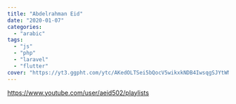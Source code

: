 ```yaml
---
title: "Abdelrahman Eid"
date: "2020-01-07"
categories:
  - "arabic"
tags:
  - "js"
  - "php"
  - "laravel"
  - "flutter"
cover: "https://yt3.ggpht.com/ytc/AKedOLTSei5bQocV5wikxkNDB4IwsqgSJYtWN9ZeN1ZpmQ=s88-c-k-c0x00ffffff-no-rj"
---
```


https://www.youtube.com/user/aeid502/playlists
